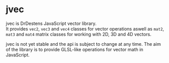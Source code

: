 # jvec

jvec is DrDestens JavaScript vector library.  
It provides `vec2`, `vec3` and `vec4` classes for vector operations aswell as `mat2`, `mat3` and `mat4` matrix classes for working with 2D, 3D and 4D vectors.  

jvec is not yet stable and the api is subject to change at any time. The aim of the library is to provide GLSL-like operations for vector math in JavaScript.  
